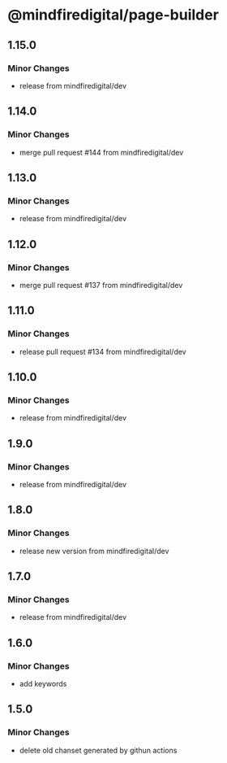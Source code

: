 # @mindfiredigital/page-builder

## 1.15.0

### Minor Changes

- release from mindfiredigital/dev

## 1.14.0

### Minor Changes

- merge pull request #144 from mindfiredigital/dev

## 1.13.0

### Minor Changes

- release from mindfiredigital/dev

## 1.12.0

### Minor Changes

- merge pull request #137 from mindfiredigital/dev

## 1.11.0

### Minor Changes

- release pull request #134 from mindfiredigital/dev

## 1.10.0

### Minor Changes

- release from mindfiredigital/dev

## 1.9.0

### Minor Changes

- release from mindfiredigital/dev

## 1.8.0

### Minor Changes

- release new version from mindfiredigital/dev

## 1.7.0

### Minor Changes

- release from mindfiredigital/dev

## 1.6.0

### Minor Changes

- add keywords

## 1.5.0

### Minor Changes

- delete old chanset generated by githun actions
